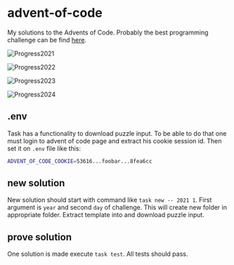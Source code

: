 # advent-of-code

My solutions to the Advents of Code. Probably the best programming challenge can be find [here](https://adventofcode.com/).

![Progress2021](https://progress-bar.xyz/11/?scale=25&title=2021%2011/25&width=120)

![Progress2022](https://progress-bar.xyz/11/?scale=25&title=2022%2011/25&width=120)

![Progress2023](https://progress-bar.xyz/4/?scale=25&title=2023%2004/25&width=120)

![Progress2024](https://progress-bar.xyz/4/?scale=25&title=2024%2001/25&width=120)

## .env

Task has a functionality to download puzzle input. To be able to do that one must login to advent of code page and extract his cookie session id. Then set it on `.env` file like this:

```bash
ADVENT_OF_CODE_COOKIE=53616...foobar...8fea6cc
```

## new solution

New solution should start with command like `task new -- 2021 1`. First argument is `year` and second `day` of challenge. This will create new folder in appropriate folder. Extract template into and download puzzle input.

## prove solution

One solution is made execute `task test`. All tests should pass.
